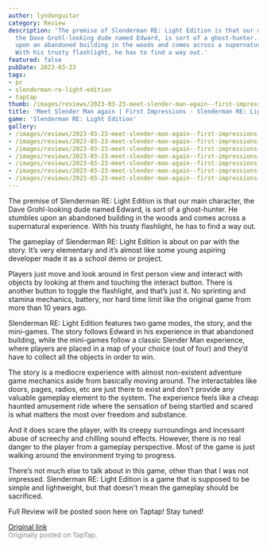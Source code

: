 ```yaml
---
author: lyndonguitar
category: Review
description: 'The premise of Slenderman RE: Light Edition is that our main character,
  the Dave Grohl-looking dude named Edward, is sort of a ghost-hunter. He stumbles
  upon an abandoned building in the woods and comes across a supernatural experience.
  With his trusty flashlight, he has to find a way out.'
featured: false
pubDate: 2023-03-23
tags:
- pc
- slenderman-re-light-edition
- taptap
thumb: /images/reviews/2023-03-23-meet-slender-man-again--first-impressions---slenderman-re-light-edition-0.avif
title: 'Meet Slender Man again | First Impressions - Slenderman RE: Light Edition'
game: 'Slenderman RE: Light Edition'
gallery:
- /images/reviews/2023-03-23-meet-slender-man-again--first-impressions---slenderman-re-light-edition-0.avif
- /images/reviews/2023-03-23-meet-slender-man-again--first-impressions---slenderman-re-light-edition-1.avif
- /images/reviews/2023-03-23-meet-slender-man-again--first-impressions---slenderman-re-light-edition-2.avif
- /images/reviews/2023-03-23-meet-slender-man-again--first-impressions---slenderman-re-light-edition-3.avif
- /images/reviews/2023-03-23-meet-slender-man-again--first-impressions---slenderman-re-light-edition-4.avif
- /images/reviews/2023-03-23-meet-slender-man-again--first-impressions---slenderman-re-light-edition-5.avif
- /images/reviews/2023-03-23-meet-slender-man-again--first-impressions---slenderman-re-light-edition-6.avif
---
```

The premise of Slenderman RE: Light Edition is that our main character, the Dave Grohl-looking dude named Edward, is sort of a ghost-hunter. He stumbles upon an abandoned building in the woods and comes across a supernatural experience. With his trusty flashlight, he has to find a way out.

The gameplay of Slenderman RE: Light Edition is about on par with the story. It’s very elementary and it’s almost like some young aspiring developer made it as a school demo or project.

Players just move and look around in first person view and interact with objects by looking at them and touching the interact button. There is another button to toggle the flashlight, and that’s just it. No sprinting and stamina mechanics, battery, nor hard time limit like the original game from more than 10 years ago.

Slenderman RE: Light Edition features two game modes, the story, and the mini-games. The story follows Edward in his experience in that abandoned building, while the mini-games follow a classic Slender Man experience, where players are placed in a map of your choice (out of four) and they’d have to collect all the objects in order to win.

The story is a mediocre experience with almost non-existent adventure game mechanics aside from basically moving around. The interactables like doors, pages, radios, etc are just there to exist and don't provide any valuable gameplay element to the system. The experience feels like a cheap haunted amusement ride where the sensation of being startled and scared is what matters the most over freedom and substance.

And it does scare the player, with its creepy surroundings and incessant abuse of screechy and chilling sound effects. However, there is no real danger to the player from a gameplay perspective. Most of the game is just walking around the environment trying to progress.

There’s not much else to talk about in this game, other than that I was not impressed. Slenderman RE: Light Edition is a game that is supposed to be simple and lightweight, but that doesn't mean the gameplay should be sacrificed.

Full Review will be posted soon here on Taptap! Stay tuned!

[Original link](https://www.taptap.io/post/4872915)<br><span style="font-size: 0.95em; color: #888;">Originally posted on TapTap.</span>